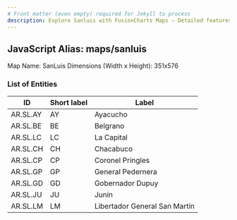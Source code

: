 ```yaml
---
# Front matter (even empty) required for Jekyll to process
description: Explore Sanluis with FusionCharts Maps – Detailed features for seamless integration. Try now & enhance your data visualization today! 
---
```


## JavaScript Alias: maps/sanluis

Map Name: SanLuis
Dimensions (Width x Height): 351x576

### List of Entities

ID  | Short label | Label
---|---|---|
AR.SL.AY  | AY          | Ayacucho                      
AR.SL.BE  | BE          | Belgrano                      
AR.SL.LC  | LC          | La Capital                    
AR.SL.CH  | CH          | Chacabuco                     
AR.SL.CP  | CP          | Coronel Pringles              
AR.SL.GP  | GP          | General Pedernera             
AR.SL.GD  | GD          | Gobernador Dupuy              
AR.SL.JU  | JU          | Junín                         
AR.SL.LM  | LM          | Libertador General San Martín 
